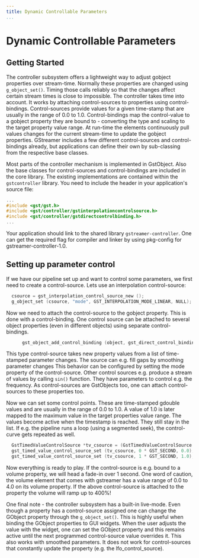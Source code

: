 ```yaml
---
title: Dynamic Controllable Parameters
...
```


# Dynamic Controllable Parameters

## Getting Started

The controller subsystem offers a lightweight way to adjust gobject
properties over stream-time. Normally these properties are changed using
`g_object_set()`. Timing those calls reliably so that the changes affect
certain stream times is close to impossible. The controller takes time
into account. It works by attaching control-sources to properties using
control-bindings. Control-sources provide values for a given time-stamp
that are usually in the range of 0.0 to 1.0. Control-bindings map the
control-value to a gobject property they are bound to - converting the
type and scaling to the target property value range. At run-time the
elements continuously pull values changes for the current stream-time to
update the gobject properties. GStreamer includes a few different
control-sources and control-bindings already, but applications can
define their own by sub-classing from the respective base classes.

Most parts of the controller mechanism is implemented in GstObject. Also
the base classes for control-sources and control-bindings are included
in the core library. The existing implementations are contained within
the `gstcontroller` library. You need to include the header in your
application's source file:

``` c
...
#include <gst/gst.h>
#include <gst/controller/gstinterpolationcontrolsource.h>
#include <gst/controller/gstdirectcontrolbinding.h>
...

```

Your application should link to the shared library
`gstreamer-controller`. One can get the required flag for compiler and
linker by using pkg-config for gstreamer-controller-1.0.

## Setting up parameter control

If we have our pipeline set up and want to control some parameters, we
first need to create a control-source. Lets use an interpolation
control-source:

``` c
  csource = gst_interpolation_control_source_new ();
  g_object_set (csource, "mode", GST_INTERPOLATION_MODE_LINEAR, NULL);

```

Now we need to attach the control-source to the gobject property. This
is done with a control-binding. One control source can be attached to
several object properties (even in different objects) using separate
control-bindings.

``` c
      gst_object_add_control_binding (object, gst_direct_control_binding_new (object, "prop1", csource));

```

This type control-source takes new property values from a list of
time-stamped parameter changes. The source can e.g. fill gaps by
smoothing parameter changes This behavior can be configured by setting
the mode property of the control-source. Other control sources e.g.
produce a stream of values by calling `sin()` function. They have
parameters to control e.g. the frequency. As control-sources are
GstObjects too, one can attach control-sources to these properties too.

Now we can set some control points. These are time-stamped gdouble
values and are usually in the range of 0.0 to 1.0. A value of 1.0 is
later mapped to the maximum value in the target properties value range.
The values become active when the timestamp is reached. They still stay
in the list. If e.g. the pipeline runs a loop (using a segmented seek),
the control-curve gets repeated as
well.

``` c
  GstTimedValueControlSource *tv_csource = (GstTimedValueControlSource *)csource;
  gst_timed_value_control_source_set (tv_csource, 0 * GST_SECOND, 0.0);
  gst_timed_value_control_source_set (tv_csource, 1 * GST_SECOND, 1.0);

```

Now everything is ready to play. If the control-source is e.g. bound to
a volume property, we will head a fade-in over 1 second. One word of
caution, the volume element that comes with gstreamer has a value range
of 0.0 to 4.0 on its volume property. If the above control-source is
attached to the property the volume will ramp up to 400%\!

One final note - the controller subsystem has a built-in live-mode. Even
though a property has a control-source assigned one can change the
GObject property through the `g_object_set()`. This is highly useful
when binding the GObject properties to GUI widgets. When the user
adjusts the value with the widget, one can set the GObject property and
this remains active until the next programmed control-source value
overrides it. This also works with smoothed parameters. It does not work
for control-sources that constantly update the property (e.g. the
lfo\_control\_source).
